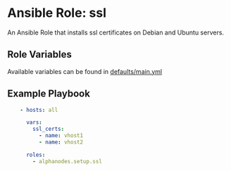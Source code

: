 # Ansible Role: ssl

An Ansible Role that installs ssl certificates on Debian and Ubuntu servers.

## Role Variables

Available variables can be found in [defaults/main.yml](defaults/main.yml)

## Example Playbook

```yaml
    - hosts: all

      vars:
        ssl_certs:
          - name: vhost1
          - name: vhost2

      roles:
        - alphanodes.setup.ssl
```
